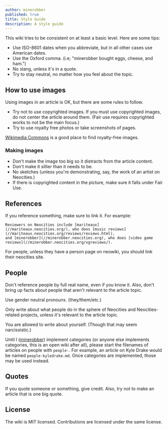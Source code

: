 ```yaml
---
author: minerobber
published: true
title: Style Guide
description: A style guide
---
```


This wiki tries to be consistent on at least a basic level. Here are some tips:

 - Use ISO-8601 dates when you abbreviate, but in all other cases use American dates.
 - Use the Oxford comma. (i.e; "minerobber bought eggs, cheese, and ham.")
 - No slang, unless it's in a quote.
 - Try to stay neutral, no matter how you feel about the topic.

## How to use images

Using images in an article is OK, but there are some rules to follow.

 - Try not to use copyrighted images. If you must use copyrighted images, do not center the article around them. (Fair use requires copyrighted works to not be the main focus.)
 - Try to use royalty free photos or take screenshots of pages.

[Wikimedia Commons](https://commons.wikimedia.org/wiki/Main_Page) is a good place to find royalty-free images.

### Making images

 - Don't make the image too big so it distracts from the article content.
 - Don't make it sillier than it needs to be.
 - No sketches (unless you're demonstrating, say, the work of an artist on Neocities.)
 - If there is copyrighted content in the picture, make sure it falls under Fair Use.

## References

If you reference something, make sure to link it. For example:

    Reviewers on Neocities include [mariteaux](//mariteaux.neocities.org/), who does [music reviews](//mariteaux.neocities.org/reviews/reviews.html),
    and [minerobber](//minerobber.neocities.org), who does [video game reviews](//minerobber.neocities.org/vgreviews/).

For people, unless they have a person page on neowiki, you should link their neocities site.

## People

Don't reference people by full real name, even if you know it. Also, don't bring up facts about people that aren't relevant to the article topic.

Use gender neutral pronouns. (they/them/etc.)

Only write about what people do in the sphere of Neocities and Neocities-related projects, unless it's relevant to the article topic.

You are allowed to write about yourself. (Though that may seem narcissistic.)

Until I ([minerobber](//minerobber.neocities.org)) implement categories (or anyone else implements categories, this is an open wiki after all), please start
the filenames of articles on people with `people-`. For example, an article on Kyle Drake would be named `people-kyledrake.md`. Once categories are implemented,
those may be used instead.

## Quotes

If you quote someone or something, give credit. Also, try not to make an article that is one big quote.

## License

The wiki is MIT licensed. Contributions are licensed under the same license.
